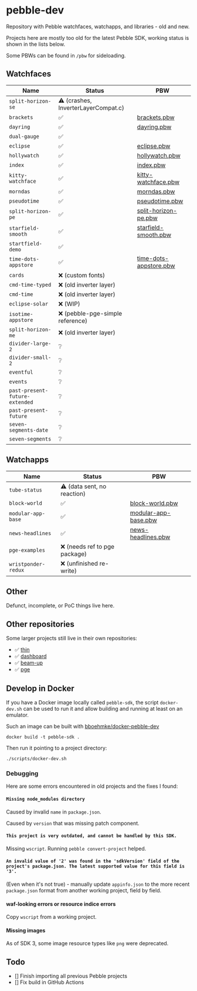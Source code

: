# pebble-dev

Repository with Pebble watchfaces, watchapps, and libraries - old and new.

Projects here are mostly too old for the latest Pebble SDK, working status is
shown in the lists below.

Some PBWs can be found in `/pbw` for sideloading.

## Watchfaces

| Name | Status | PBW |
|------|--------|-----|
| `split-horizon-se` | ⚠️ (crashes, InverterLayerCompat.c) | |
| `brackets` | ✅ | [brackets.pbw](pbw/brackets.pbw) |
| `dayring` | ✅ | [dayring.pbw](pbw/dayring.pbw) |
| `dual-gauge` | ✅ | |
| `eclipse` | ✅ | [eclipse.pbw](pbw/eclipse.pbw) |
| `hollywatch` | ✅ | [hollywatch.pbw](pbw/hollywatch.pbw) |
| `index` | ✅ | [index.pbw](pbw/index.pbw) |
| `kitty-watchface` | ✅ | [kitty-watchface.pbw](pbw/kitty-watchface.pbw) |
| `morndas` | ✅ | [morndas.pbw](pbw/morndas.pbw) |
| `pseudotime` | ✅ | [pseudotime.pbw](pbw/pseudotime.pbw) |
| `split-horizon-pe` | ✅ | [split-horizon-pe.pbw](pbw/split-horizon-pe.pbw) |
| `starfield-smooth` | ✅ | [starfield-smooth.pbw](pbw/starfield-smooth.pbw) |
| `startfield-demo` | ✅ | |
| `time-dots-appstore` | ✅ | [time-dots-appstore.pbw](pbw/time-dots-appstore.pbw) |
| `cards` | ❌ (custom fonts) | |
| `cmd-time-typed` | ❌ (old inverter layer) | |
| `cmd-time` | ❌ (old inverter layer) | |
| `eclipse-solar` | ❌ (WIP) | |
| `isotime-appstore` | ❌ (pebble-pge-simple reference) | |
| `split-horizon-me` | ❌ (old inverter layer) | |
| `divider-large-2` | ❔ | |
| `divider-small-2` | ❔ | |
| `eventful` | ❔ | |
| `events` | ❔ | |
| `past-present-future-extended` | ❔ | |
| `past-present-future` | ❔ | |
| `seven-segments-date` | ❔ | |
| `seven-segments` | ❔ | |

## Watchapps

| Name | Status | PBW |
|------|--------|-----|
| `tube-status`  | ⚠️ (data sent, no reaction) | |
| `block-world` | ✅ | [block-world.pbw](pbw/block-world.pbw) |
| `modular-app-base` | ✅ | [modular-app-base.pbw](pbw/modular-app-base.pbw) |
| `news-headlines` | ✅ | [news-headlines.pbw](pbw/news-headlines.pbw) |
| `pge-examples` | ❌ (needs ref to pge package) | |
| `wristponder-redux` | ❌ (unfinished re-write) | |

## Other

Defunct, incomplete, or PoC things live here.

## Other repositories

Some larger projects still live in their own repositories:

* ✅ [thin](https://github.com/C-D-Lewis/thin)
* ✅ [dashboard](https://github.com/C-D-Lewis/dashboard)
* ✅ [beam-up](https://github.com/C-D-Lewis/beam-up)
* ✅ [pge](https://github.com/C-D-Lewis/pge)

## Develop in Docker

If you have a Docker image locally called `pebble-sdk`, the script
`docker-dev.sh` can be used to run it and allow building and running at least on
an emulator.

Such an image can be built with
[bboehmke/docker-pebble-dev](https://github.com/bboehmke/docker-pebble-dev)

```
docker build -t pebble-sdk .
```

Then run it pointing to a project directory:

```
./scripts/docker-dev.sh
```

### Debugging

Here are some errors encountered in old projects and the fixes I found:

#### `Missing node_modules directory`

Caused by invalid `name` in `package.json`.

Caused by `version` that was missing patch component.

#### `This project is very outdated, and cannot be handled by this SDK.`

Missing `wscript`. Running `pebble convert-project` helped.

#### `An invalid value of '2' was found in the 'sdkVersion' field of the project's package.json. The latest supported value for this field is '3'.`

(Even when it's not true) - manually update `appinfo.json` to the more recent `package.json` format from another working project, field by field.

#### waf-looking errors or resource indice errors

Copy `wscript` from a working project.

#### Missing images

As of SDK 3, some image resource types like `png` were deprecated.

## Todo

- [] Finish importing all previous Pebble projects
- [] Fix build in GitHub Actions

